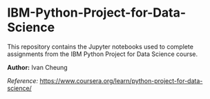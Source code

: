 # IBM-Python-Project-for-Data-Science

This repository contains the Jupyter notebooks used to complete assignments from the IBM Python Project for Data Science course.

**Author:** Ivan Cheung

*Reference:* https://www.coursera.org/learn/python-project-for-data-science/
